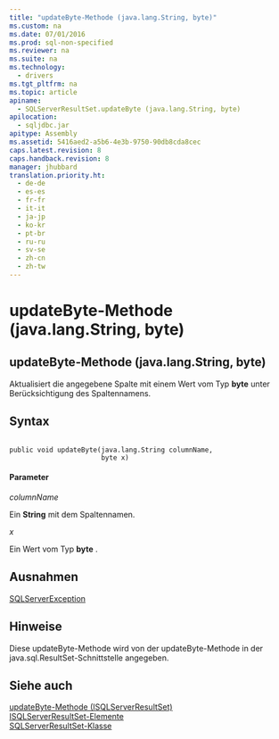```yaml
---
title: "updateByte-Methode (java.lang.String, byte)"
ms.custom: na
ms.date: 07/01/2016
ms.prod: sql-non-specified
ms.reviewer: na
ms.suite: na
ms.technology: 
  - drivers
ms.tgt_pltfrm: na
ms.topic: article
apiname: 
  - SQLServerResultSet.updateByte (java.lang.String, byte)
apilocation: 
  - sqljdbc.jar
apitype: Assembly
ms.assetid: 5416aed2-a5b6-4e3b-9750-90db8cda8cec
caps.latest.revision: 8
caps.handback.revision: 8
manager: jhubbard
translation.priority.ht: 
  - de-de
  - es-es
  - fr-fr
  - it-it
  - ja-jp
  - ko-kr
  - pt-br
  - ru-ru
  - sv-se
  - zh-cn
  - zh-tw
---
```

# updateByte-Methode (java.lang.String, byte)
    
## updateByte\-Methode \(java.lang.String, byte\)  
 Aktualisiert die angegebene Spalte mit einem Wert vom Typ **byte** unter Berücksichtigung des Spaltennamens.  
  
## Syntax  
  
```  
  
public void updateByte(java.lang.String columnName,  
                       byte x)  
```  
  
#### Parameter  
 *columnName*  
  
 Ein **String** mit dem Spaltennamen.  
  
 *x*  
  
 Ein Wert vom Typ **byte** .  
  
## Ausnahmen  
 [SQLServerException](../content/SQLServerException-Class.md)  
  
## Hinweise  
 Diese updateByte\-Methode wird von der updateByte\-Methode in der java.sql.ResultSet\-Schnittstelle angegeben.  
  
## Siehe auch  
 [updateByte-Methode &#40;ISQLServerResultSet&#41;](../content/updateByte-Method--SQLServerResultSet-.md)   
 [ISQLServerResultSet-Elemente](../content/SQLServerResultSet-Members.md)   
 [SQLServerResultSet-Klasse](../content/SQLServerResultSet-Class.md)  
  
  